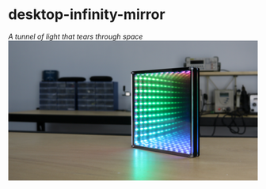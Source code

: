 # desktop-infinity-mirror
*A tunnel of light that tears through space*
![project image](project-image.jpg)
